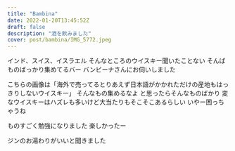 ```yaml
---
title: "Bambina"
date: 2022-01-20T13:45:52Z
draft: false
description: "酒を飲みました"
cover: post/bambina/IMG_5772.jpeg
---
```


インド、スイス、イスラエル
そんなところのウイスキー聞いたことない
そんばものばっかり集めてるバー
バンビーナさんにお伺いしました

こちらの画像は「海外で売ってるとりあえず日本語がかかれただけの産地もはっきりしないウイスキー」
そんなもの集めるなよ
と思ったらそんなものばかり
変なウイスキーはハズレも多いけど大当たりもそこそこあるらしい
いやー困っちゃうね

ものすごく勉強になりました
楽しかったー

ジンのお湯わりがいいと聞きました

